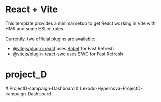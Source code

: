 # React + Vite

This template provides a minimal setup to get React working in Vite with HMR and some ESLint rules.

Currently, two official plugins are available:

- [@vitejs/plugin-react](https://github.com/vitejs/vite-plugin-react/blob/main/packages/plugin-react/README.md) uses [Babel](https://babeljs.io/) for Fast Refresh
- [@vitejs/plugin-react-swc](https://github.com/vitejs/vite-plugin-react-swc) uses [SWC](https://swc.rs/) for Fast Refresh
# project_D
#   P r o j e c t D - c a m p a i g n - D a s h b o a r d  
 #   L e x o d d - H y p e r n o v a - P r o j e c t D - c a m p a i g n - D a s h b o a r d  
 